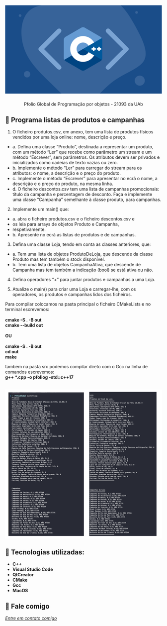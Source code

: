 <h1 align="center">
    <img width="600" src="cplusplus.png" />
</h1>


<p align="center">
Pfolio Global de Programação por objetos - 21093 da UAb
</p>


📌 Programa listas de produtos e campanhas
------------------
1. O ficheiro produtos.csv, em anexo, tem uma lista de produtos físicos vendidos por uma loja online: nome, descrição e preço.

- a. Defina uma classe “Produto”, destinada a representar um produto, com um método “Ler” que recebe como parâmetro um stream e um método “Escrever”, sem parâmetros. Os atributos devem ser privados e inicializados como cadeias de texto vazias ou zero.
- b. Implemente o método “Ler” para carregar do stream para os atributos: o nome, a descrição e o preço do produto.
- c. Implemente o método “Escrever” para apresentar no ecrã o nome, a descrição e o preço do produto, na mesma linha.
- d. O ficheiro descontos.csv tem uma lista de campanhas promocionais: título da campanha e percentagem de desconto. Faça e implemente uma classe “Campanha” semelhante à classe produto, para campanhas.


2. Implemente um main() que:
- a. abra o ficheiro produtos.csv e o ficheiro descontos.csv e
- os leia para arrays de objetos Produto e Campanha,
- respetivamente.
- b. Apresente no ecrã as listas de produtos e de campanhas.

3. Defina uma classe Loja, tendo em conta as classes anteriores, que:
- a. Tem uma lista de objetos ProdutoDeLoja, que descende da classe Produto mas tem também o stock disponível.
- b. Tem uma lista de objetos CampanhaAtiva, que descende de Campanha mas tem também a indicação (bool) se está ativa ou não.

4. Defina operadores “+” para juntar produtos e campanhas a uma Loja.

5. Atualize o main() para criar uma Loja e carregar-lhe, com os operadores, os produtos e campanhas lidos dos ficheiros.
 
Para compilar colocamos na pasta principal o ficheiro CMakeLists e no terminal escrevemos:<br>
<br>
<strong>cmake -S . -B out</strong><br>
<strong>cmake --build out</strong><br>
<br>
<strong>OU</strong><br>
<br>
<strong>cmake -S . -B out</strong> <br>
<strong>cd out </strong><br>
<strong>make</strong><br>

tambem na pasta src podemos compilar direto com o Gcc na linha de comandos escrevemos:<br>
<strong>g++ *.cpp -o pfoliog -std=c++17</strong><br>
<br>

<img src="tela.jpg" >


🔧 Tecnologias utilizadas:
------------------

- <strong>C++</strong>
- <strong>Visual Studio Code</strong>
- <strong>QtCreator</strong>
- <strong>CMake</strong>
- <strong>Gcc</strong>
- <strong>MacOS</strong>

💬 Fale comigo
------------------
[*Entre em contato comigo*](https://www.linkedin.com/in/ivo-baptista-3712144/)


